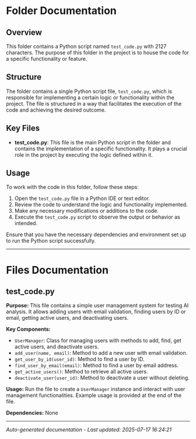 # Folder Documentation

## Overview
This folder contains a Python script named `test_code.py` with 2127 characters. The purpose of this folder in the project is to house the code for a specific functionality or feature.

## Structure
The folder contains a single Python script file, `test_code.py`, which is responsible for implementing a certain logic or functionality within the project. The file is structured in a way that facilitates the execution of the code and achieving the desired outcome.

## Key Files
- **test_code.py**: This file is the main Python script in the folder and contains the implementation of a specific functionality. It plays a crucial role in the project by executing the logic defined within it.

## Usage
To work with the code in this folder, follow these steps:
1. Open the `test_code.py` file in a Python IDE or text editor.
2. Review the code to understand the logic and functionality implemented.
3. Make any necessary modifications or additions to the code.
4. Execute the `test_code.py` script to observe the output or behavior as intended.

Ensure that you have the necessary dependencies and environment set up to run the Python script successfully.

---

# Files Documentation

## test_code.py

**Purpose:** This file contains a simple user management system for testing AI analysis. It allows adding users with email validation, finding users by ID or email, getting active users, and deactivating users.

**Key Components:**
- `UserManager`: Class for managing users with methods to add, find, get active users, and deactivate users.
- `add_user(name, email)`: Method to add a new user with email validation.
- `get_user_by_id(user_id)`: Method to find a user by ID.
- `find_user_by_email(email)`: Method to find a user by email address.
- `get_active_users()`: Method to retrieve all active users.
- `deactivate_user(user_id)`: Method to deactivate a user without deleting.

**Usage:** Run the file to create a `UserManager` instance and interact with user management functionalities. Example usage is provided at the end of the file.

**Dependencies:** None

---
*Auto-generated documentation - Last updated: 2025-07-17 16:24:21*
